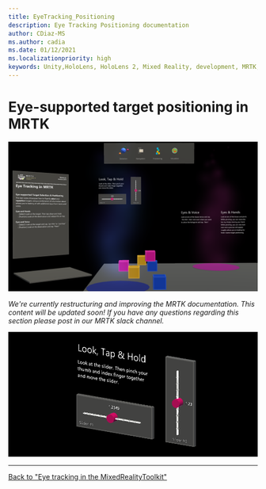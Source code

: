```yaml
---
title: EyeTracking_Positioning
description: Eye Tracking Positioning documentation
author: CDiaz-MS
ms.author: cadia
ms.date: 01/12/2021
ms.localizationpriority: high
keywords: Unity,HoloLens, HoloLens 2, Mixed Reality, development, MRTK, EyeTracking,
---
```


# Eye-supported target positioning in MRTK

![MRTK Positionsing](../Images/EyeTracking/mrtk_et_positioning.png)

<!-- TODO: Add content -->
_We're currently restructuring and improving the MRTK documentation.
This content will be updated soon!
If you have any questions regarding this section please post in our MRTK slack channel._

![MRTK positioning slider](../Images/EyeTracking/mrtk_et_positioning_slider.png)

---
[Back to "Eye tracking in the MixedRealityToolkit"](EyeTracking_Main.md)
